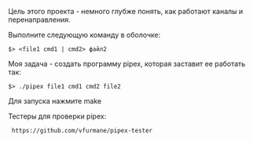 Цель этого проекта - немного глубже понять, как работают каналы и перенаправления.

Выполните следующую команду в оболочке:
	
	$> <file1 cmd1 | cmd2> файл2

Моя задача - создать программу pipex, которая заставит ее работать так:
	
	$> ./pipex file1 cmd1 cmd2 file2

Для запуска нажмите make

Тестеры для проверки pipex:
	 
	 https://github.com/vfurmane/pipex-tester
